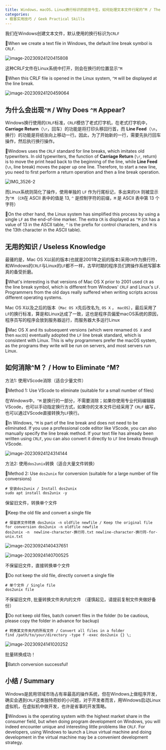 ```yaml
---
title: Windows，macOS，Linux换行标识的前世今生，如何处理文本文件行尾的^M / The Past and Present of Line Break Symbols in Windows, macOS, Linux: How to Deal with ^M at the End of Text Files
categories:
- 极客实用技巧 / Geek Practical Skills
---
```




我们在Windows创建文本文件，默认使用的换行标识为`CRLF`

🌈When we create a text file in Windows, the default line break symbol is `CRLF`.


![image-20230924120415808](https://cdn.fangyuanxiaozhan.com/assets/16955282573144HN2TYxW.png)

这种CRLF文件在Linux系统中打开，则会在换行的位置显示`^M`

🌈When this CRLF file is opened in the Linux system, `^M` will be displayed at the line break.

![image-20230924120459064](https://cdn.fangyuanxiaozhan.com/assets/1695528299944rN20CR3G.png)



##  为什么会出现`^M` / Why Does `^M` Appear?

Windows换行使用的`CRLF`标准，`CRLF`模仿了老式打字机，在老式打字机中，**Carriage Return**（`\r`，回车）的功能是将打印头移回行首，而 **Line Feed**（`\n`，换行）的功能是将纸张向上移动一行。因此，为了开始新的一行，需要先执行回车操作，然后执行换行操作。

🌈Windows uses the `CRLF` standard for line breaks, which imitates old typewriters. In old typewriters, the function of **Carriage Return** (`\r`, return) is to move the print head back to the beginning of the line, while **Line Feed** (`\n`, line break) moves the paper up one line. Therefore, to start a new line, you need to first perform a return operation and then a line break operation.

![IMG_3526-2](https://cdn.fangyuanxiaozhan.com/assets/1695529463324w1ATxdtT.jpeg)



而Linux系统则简化了操作，使用单独的 `LF` 作为行尾标记，多出来的`CR` 则被显示为`^M`  （`CR`在 ASCII 表中的值是 13, `^` 是控制字符的前缀，`M` 是 ASCII 表中第 13 个字符）

🌈On the other hand, the Linux system has simplified this process by using a single `LF` as the end-of-line marker. The extra `CR` is displayed as `^M` (`CR` has a value of 13 in the ASCII table, `^` is the prefix for control characters, and `M` is the 13th character in the ASCII table).

## 无用的知识 / Useless Knowledge

最骚的是，Mac OS X以前的版本(也就是2001年之前的版本)采用`CR`作为换行符，和Windows的`CRLF`与Linux的`LF`都不一样，古早时期的程序员们跨操作系统写脚本真的备受折磨。

🌈What's interesting is that versions of Mac OS X prior to 2001 used `CR` as the line break symbol, which is different from Windows' `CRLF` and Linux's `LF`. Programmers from the old days really suffered when writing scripts across different operating systems.

Mac OS X以及之后的版本（`Mac OS X`先后改名为,  `OS X` ， `macOS`），最后采用了`LF`的换行标准，算是和Linux达成了一致，这也是程序员偏爱macOS系统的原因，程序员写的程序会放到服务器运行，而服务器大多运行Linux

🌈Mac OS X and its subsequent versions (which were renamed `OS X` and then `macOS`) eventually adopted the `LF` line break standard, which is consistent with Linux. This is why programmers prefer the macOS system, as the programs they write will be run on servers, and most servers run Linux.

## 如何消除^M？ / How to Eliminate ^M?

方法1: 使用VScode消除（适合少量文件）

🌈Method 1: Use VScode to eliminate (suitable for a small number of files)

在Windows中，`^M` 是换行的一部分，不需要消除；如果你使用专业代码编辑器VScode，也可以手动指定换行方式，如果你的文本文件已经采用了 `CRLF` 编写，也可以通过VScode直接转换为`LF`换行。

🌈In Windows, `^M` is part of the line break and does not need to be eliminated. If you use a professional code editor like VScode, you can also manually specify the line break method. If your text file has already been written using `CRLF`, you can also convert it directly to `LF` line breaks through VScode.

![image-20230924124314144](https://cdn.fangyuanxiaozhan.com/assets/1695530595575TGdiNx4m.png)



方法2: 使用`dos2unix`转换（适合大量文件转换）

🌈Method 2: Use `dos2unix` for conversion (suitable for a large number of file conversions)

```
# 安装dos2unix / Install dos2unix
sudo apt install dos2unix -y 
```

保留旧文件，转换单个文件

🌈Keep the old file and convert a single file

```
# 保留原文件转换 dos2unix -n oldfile newfile / Keep the original file for conversion dos2unix -n oldfile newfile
dos2unix -n  newline-character-换行符.txt newline-character-换行符-for-unix.txt
```

![image-20230924140437651](https://cdn.fangyuanxiaozhan.com/assets/1695535481885DaycQ2it.png)



![image-20230924140700525](https://cdn.fangyuanxiaozhan.com/assets/1695535621361TJhbmBMw.png)

不保留旧文件，直接转换单个文件

🌈Do not keep the old file, directly convert a single file

```
# 单个文件 / Single file
dos2unix file
```

不保留旧文件, 批量转换文件夹内的文件 （谨慎起见，请提前复制文件夹做好备份）

🌈Do not keep old files, batch convert files in the folder (to be cautious, please copy the folder in advance for backup)

```
# 转换某文件夹内的所有文件 / Convert all files in a folder
find /path/to/your/directory -type f -exec dos2unix {} \;
```

![image-20230924141020252](https://cdn.fangyuanxiaozhan.com/assets/1695535821104yfsD7hkS.png)

批量转换成功！

🌈Batch conversion successful!

## 小结 / Summary

Windows是民用领域市场占有率最高的操作系统，但在Windows上做程序开发，确实会遇到`CRLF`这类独特奇妙的小问题，对于开发者而言，用Windows启动Linux虚拟机，在虚拟机中做开发，也许是省事的开发策略。

🌈Windows is the operating system with the highest market share in the consumer field, but when doing program development on Windows, you will indeed encounter unique and interesting little problems like `CRLF`. For developers, using Windows to launch a Linux virtual machine and doing development in the virtual machine may be a convenient development strategy.
